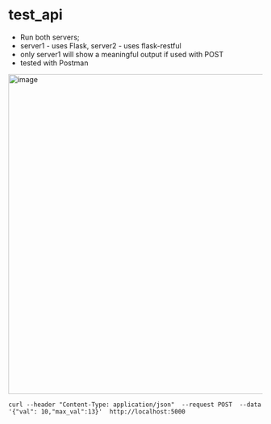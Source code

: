 # test_api
* Run both servers;
* server1 - uses Flask, server2 - uses flask-restful
* only server1 will show a meaningful output if used with POST
* tested with Postman
<img width="635" alt="image" src="https://user-images.githubusercontent.com/79509008/196061517-36764b9a-4b2d-4708-afa7-a17c5e94d555.png">

```curl --header "Content-Type: application/json"  --request POST  --data '{"val": 10,"max_val":13}'  http://localhost:5000```
